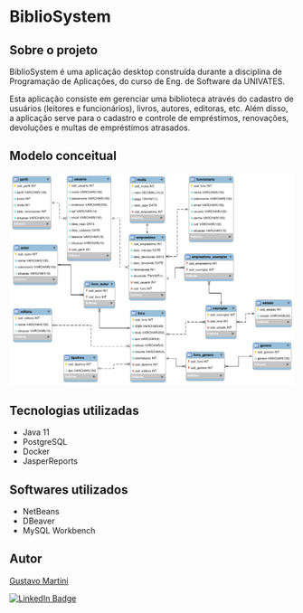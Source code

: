 # BiblioSystem

## Sobre o projeto

BiblioSystem é uma aplicação desktop construída durante a disciplina de Programação de Aplicações, do curso de Eng. de Software da UNIVATES.

Esta aplicação consiste em gerenciar uma biblioteca através do cadastro de usuários (leitores e funcionários), livros, autores, editoras, etc. Além disso, a aplicação serve para o cadastro e controle de empréstimos, renovações, devoluções e multas de empréstimos atrasados.

## Modelo conceitual
![Modelo Conceitual](modeloER.png)

## Tecnologias utilizadas
- Java 11
- PostgreSQL
- Docker
- JasperReports

## Softwares utilizados
- NetBeans
- DBeaver
- MySQL Workbench

## Autor

[Gustavo Martini](https://github.com/martinigustavo)

[![LinkedIn Badge](https://img.shields.io/badge/LinkedIn-Profile-informational?style=flat&logo=linkedin&logoColor=white&color=0D76A8)](https://www.linkedin.com/in/martini-gustavo/)
